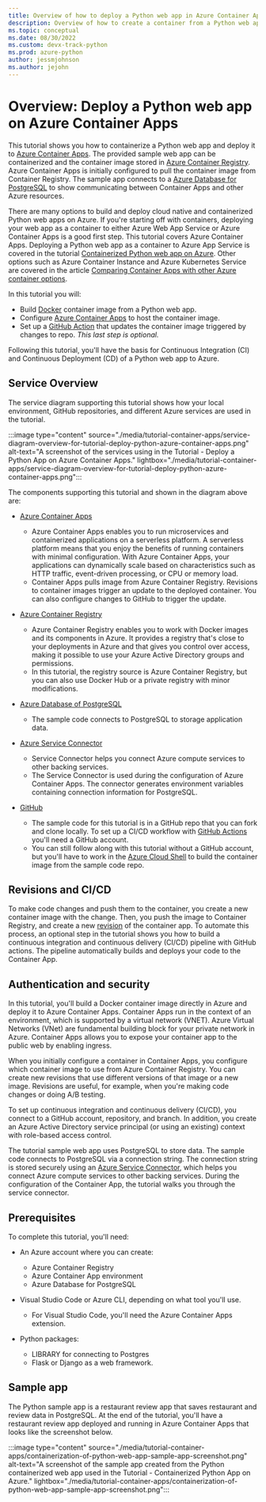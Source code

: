 ```yaml
---
title: Overview of how to deploy a Python web app in Azure Container Apps
description: Overview of how to create a container from a Python web app and deploy it to Azure Container Apps, a serverless platform for hosting containerized applications.
ms.topic: conceptual
ms.date: 08/30/2022
ms.custom: devx-track-python
ms.prod: azure-python
author: jessmjohnson
ms.author: jejohn
---
```


# Overview: Deploy a Python web app on Azure Container Apps

This tutorial shows you how to containerize a Python web app and deploy it to [Azure Container Apps][2]. The provided sample web app can be containerized and the container image stored in [Azure Container Registry][3]. Azure Container Apps is initially configured to pull the container image from Container Registry. The sample app connects to a [Azure Database for PostgreSQL][4] to show communicating between Container Apps and other Azure resources. 

There are many options to build and deploy cloud native and containerized Python web apps on Azure. If you're starting off with containers, deploying your web app as a container to either Azure Web App Service or Azure Container Apps is a good first step. This tutorial covers Azure Container Apps. Deploying a Python web app as a container to Azure App Service is covered in the tutorial [Containerized Python web app on Azure](./tutorial-containerize-deploy-python-web-app-azure-01.md). Other options such as Azure Container Instance and Azure Kubernetes Service are covered in the article [Comparing Container Apps with other Azure container options][5].

In this tutorial you will:

* Build [Docker][1] container image from a Python web app.
* Configure [Azure Container Apps][2] to host the container image.
* Set up a [GitHub Action][6] that updates the container image triggered by changes to repo. *This last step is optional.*

Following this tutorial, you'll have the basis for Continuous Integration (CI) and Continuous Deployment (CD) of a Python web app to Azure.

## Service Overview
 
The service diagram supporting this tutorial shows how your local environment, GitHub repositories, and different Azure services are used in the tutorial.

:::image type="content" source="./media/tutorial-container-apps/service-diagram-overview-for-tutorial-deploy-python-azure-container-apps.png" alt-text="A screenshot of the services using in the Tutorial - Deploy a Python App on Azure Container Apps." lightbox="./media/tutorial-container-apps/service-diagram-overview-for-tutorial-deploy-python-azure-container-apps.png":::

The components supporting this tutorial and shown in the diagram above are:

* [Azure Container Apps][2]
  * Azure Container Apps enables you to run microservices and containerized applications on a serverless platform. A serverless platform means that you enjoy the benefits of running containers with minimal configuration. With Azure Container Apps, your applications can dynamically scale based on characteristics such as HTTP traffic, event-driven processing, or CPU or memory load.
  * Container Apps pulls image from Azure Container Registry. Revisions to container images trigger an update to the deployed container. You can also configure changes to GitHub to trigger the update. 

* [Azure Container Registry][3]
  * Azure Container Registry enables you to work with Docker images and its components in Azure. It provides a registry that's close to your deployments in Azure and that gives you control over access, making it possible to use your Azure Active Directory groups and permissions.
  * In this tutorial, the registry source is Azure Container Registry, but you can also use Docker Hub or a private registry with minor modifications.

* [Azure Database of PostgreSQL][4]
  * The sample code connects to PostgreSQL to storage application data.

* [Azure Service Connector][8]
  * Service Connector helps you connect Azure compute services to other backing services.
  * The Service Connector is used during the configuration of Azure Container Apps. The connector generates environment variables containing connection information for PostgreSQL.

* [GitHub][1]
  * The sample code for this tutorial is in a GitHub repo that you can fork and clone locally. To set up a CI/CD workflow with [GitHub Actions][6] you'll need a GitHub account.
  * You can still follow along with this tutorial without a GitHub account, but you'll have to work in the [Azure Cloud Shell][9] to build the container image from the sample code repo.  

## Revisions and CI/CD 

To make code changes and push them to the container, you create a new container image with the change. Then, you push the image to Container Registry, and create a new [revision](/azure/container-apps/revisions) of the container app. To automate this process, an optional step in the tutorial shows you how to build a continuous integration and continuous delivery (CI/CD) pipeline with GitHub actions. The pipeline automatically builds and deploys your code to the Container App. 

## Authentication and security

In this tutorial, you'll build a Docker container image directly in Azure and deploy it to Azure Container Apps. Container Apps run in the context of an environment, which is supported by a virtual network (VNET). Azure Virtual Networks (VNet) are fundamental building block for your private network in Azure. Container Apps allows you to expose your container app to the public web by enabling ingress. 

When you initially configure a container in Container Apps, you configure which container image to use from Azure Container Registry. You can create new revisions that use different versions of that image or a new image. Revisions are useful, for example, when you're making code changes or doing A/B testing. 

To set up continuous integration and continuous delivery (CI/CD), you connect to a GitHub account, repository, and branch. In addition, you create an Azure Active Directory service principal (or using an existing) context with role-based access control.

The tutorial sample web app uses PostgreSQL to store data. The sample code connects to PostgreSQL via a connection string. The connection string is stored securely using an [Azure Service Connector](/azure/service-connector/overview), which helps you connect Azure compute services to other backing services. During the configuration of the Container App, the tutorial walks you through the service connector.

## Prerequisites

To complete this tutorial, you'll need:

* An Azure account where you can create:
  * Azure Container Registry
  * Azure Container App environment
  * Azure Database for PostgreSQL

* Visual Studio Code or Azure CLI, depending on what tool you'll use.
  * For Visual Studio Code, you'll need the Azure Container Apps extension.

* Python packages:
   * LIBRARY for connecting to Postgres
   * Flask or Django as a web framework.

## Sample app

The Python sample app is a restaurant review app that saves restaurant and review data in PostgreSQL. At the end of the tutorial, you'll have a restaurant review app deployed and running in Azure Container Apps that looks like the screenshot below.

:::image type="content" source="./media/tutorial-container-apps/containerization-of-python-web-app-sample-app-screenshot.png" alt-text="A screenshot of the sample app created from the Python containerized web app used in the Tutorial - Containerized Python App on Azure." lightbox="./media/tutorial-container-apps/containerization-of-python-web-app-sample-app-screenshot.png":::

[1]: https://www.docker.com/
[2]: /azure/container-apps/
[3]: /azure/container-registry
[4]: /azure/postgresql/
[5]: /azure/container-apps/compare-options
[6]: https://docs.github.com/actions
[7]: https://github.com/
[8]: /azure/service-connector/
[9]: /azure/cloud-shell/overview